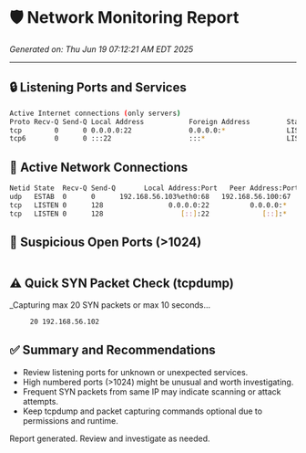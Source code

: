 # 🛡 Network Monitoring Report
_Generated on: Thu Jun 19 07:12:21 AM EDT 2025_

---

## 🔒 Listening Ports and Services
```bash
Active Internet connections (only servers)
Proto Recv-Q Send-Q Local Address           Foreign Address         State       PID/Program name    
tcp        0      0 0.0.0.0:22              0.0.0.0:*               LISTEN      686/sshd: /usr/sbin 
tcp6       0      0 :::22                   :::*                    LISTEN      686/sshd: /usr/sbin 
```

## 🔗 Active Network Connections
```bash
Netid State  Recv-Q Send-Q       Local Address:Port   Peer Address:PortProcess                                  
udp   ESTAB  0      0      192.168.56.103%eth0:68   192.168.56.100:67   users:(("NetworkManager",pid=578,fd=26))
tcp   LISTEN 0      128                0.0.0.0:22          0.0.0.0:*    users:(("sshd",pid=686,fd=7))           
tcp   LISTEN 0      128                   [::]:22             [::]:*    users:(("sshd",pid=686,fd=8))           
```

## 🚩 Suspicious Open Ports (>1024)
```bash
```

## ⚠ Quick SYN Packet Check (tcpdump)
_Capturing max 20 SYN packets or max 10 seconds...
```bash
     20 192.168.56.102
```

## ✅ Summary and Recommendations
- Review listening ports for unknown or unexpected services.
- High numbered ports (>1024) might be unusual and worth investigating.
- Frequent SYN packets from same IP may indicate scanning or attack attempts.
- Keep tcpdump and packet capturing commands optional due to permissions and runtime.

Report generated. Review and investigate as needed.
